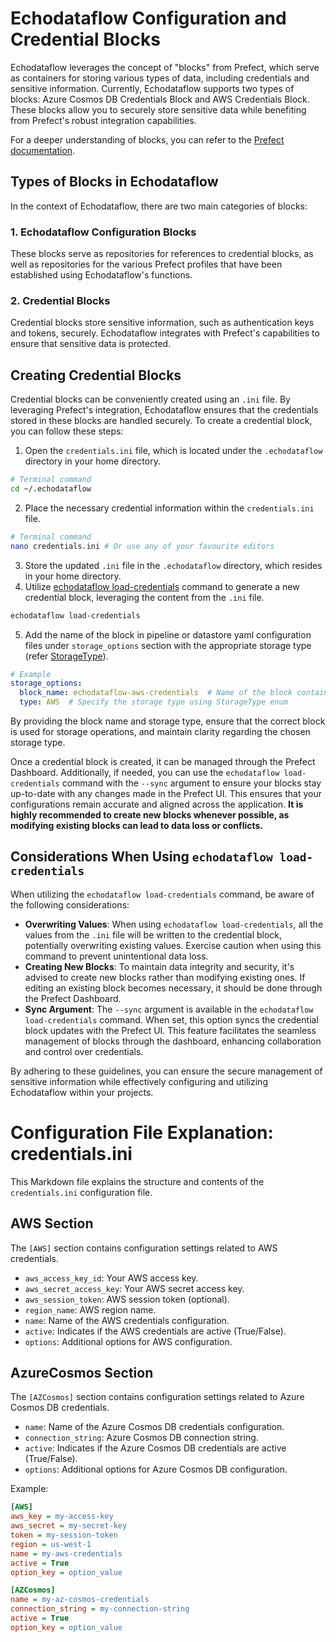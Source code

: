 # Echodataflow Configuration and Credential Blocks

Echodataflow leverages the concept of "blocks" from Prefect, which serve as containers for storing various types of data, including credentials and sensitive information. Currently, Echodataflow supports two types of blocks: Azure Cosmos DB Credentials Block and AWS Credentials Block. These blocks allow you to securely store sensitive data while benefiting from Prefect's robust integration capabilities.

For a deeper understanding of blocks, you can refer to the [Prefect documentation](https://docs.prefect.io/2.11.5/concepts/blocks/).

## Types of Blocks in Echodataflow

In the context of Echodataflow, there are two main categories of blocks:

### 1. Echodataflow Configuration Blocks

These blocks serve as repositories for references to credential blocks, as well as repositories for the various Prefect profiles that have been established using Echodataflow's functions.

### 2. Credential Blocks

Credential blocks store sensitive information, such as authentication keys and tokens, securely. Echodataflow integrates with Prefect's capabilities to ensure that sensitive data is protected.

## Creating Credential Blocks

Credential blocks can be conveniently created using an `.ini` file. By leveraging Prefect's integration, Echodataflow ensures that the credentials stored in these blocks are handled securely. To create a credential block, you can follow these steps:

1. Open the `credentials.ini` file, which is located under the `.echodataflow` directory in your home directory.
```bash
# Terminal command
cd ~/.echodataflow
```
2. Place the necessary credential information within the `credentials.ini` file.
```bash
# Terminal command
nano credentials.ini # Or use any of your favourite editors
```
3. Store the updated `.ini` file in the `.echodataflow` directory, which resides in your home directory.
4. Utilize [echodataflow load-credentials](../../echodataflow/stages/subflows/echodataflow.py#load_credential_configuration) command to generate a new credential block, leveraging the content from the `.ini` file. 
```bash 
echodataflow load-credentials
```
5. Add the name of the block in pipeline or datastore yaml configuration files under `storage_options` section with the appropriate storage type (refer [StorageType](../../echodataflow/config/models/datastore.py#StorageType)).

```yaml
# Example
storage_options:
  block_name: echodataflow-aws-credentials  # Name of the block containing credentials
  type: AWS  # Specify the storage type using StorageType enum
```

By providing the block name and storage type, ensure that the correct block is used for storage operations, and maintain clarity regarding the chosen storage type.

Once a credential block is created, it can be managed through the Prefect Dashboard. Additionally, if needed, you can use the `echodataflow load-credentials` command with the `--sync` argument to ensure your blocks stay up-to-date with any changes made in the Prefect UI. This ensures that your configurations remain accurate and aligned across the application. **It is highly recommended to create new blocks whenever possible, as modifying existing blocks can lead to data loss or conflicts.** 

## Considerations When Using `echodataflow load-credentials`

When utilizing the `echodataflow load-credentials` command, be aware of the following considerations:

- **Overwriting Values**: When using `echodataflow load-credentials`, all the values from the `.ini` file will be written to the credential block, potentially overwriting existing values. Exercise caution when using this command to prevent unintentional data loss.
- **Creating New Blocks**: To maintain data integrity and security, it's advised to create new blocks rather than modifying existing ones. If editing an existing block becomes necessary, it should be done through the Prefect Dashboard.
- **Sync Argument**: The `--sync` argument is available in the `echodataflow load-credentials` command. When set, this option syncs the credential block updates with the Prefect UI. This feature facilitates the seamless management of blocks through the dashboard, enhancing collaboration and control over credentials.

By adhering to these guidelines, you can ensure the secure management of sensitive information while effectively configuring and utilizing Echodataflow within your projects.


# Configuration File Explanation: credentials.ini

This Markdown file explains the structure and contents of the `credentials.ini` configuration file.

## AWS Section

The `[AWS]` section contains configuration settings related to AWS credentials.

- `aws_access_key_id`: Your AWS access key.
- `aws_secret_access_key`: Your AWS secret access key.
- `aws_session_token`: AWS session token (optional).
- `region_name`: AWS region name.
- `name`: Name of the AWS credentials configuration.
- `active`: Indicates if the AWS credentials are active (True/False).
- `options`: Additional options for AWS configuration.

## AzureCosmos Section

The `[AZCosmos]` section contains configuration settings related to Azure Cosmos DB credentials.

- `name`: Name of the Azure Cosmos DB credentials configuration.
- `connection_string`: Azure Cosmos DB connection string.
- `active`: Indicates if the Azure Cosmos DB credentials are active (True/False).
- `options`: Additional options for Azure Cosmos DB configuration.

Example:

```ini
[AWS]
aws_key = my-access-key
aws_secret = my-secret-key
token = my-session-token
region = us-west-1
name = my-aws-credentials
active = True
option_key = option_value

[AZCosmos]
name = my-az-cosmos-credentials
connection_string = my-connection-string
active = True
option_key = option_value
```

